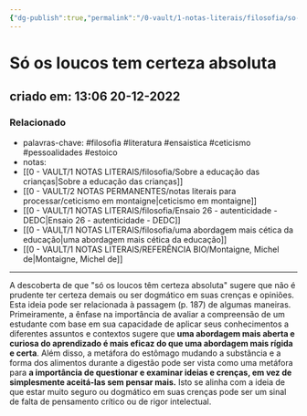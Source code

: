 ```yaml
---
{"dg-publish":true,"permalink":"/0-vault/1-notas-literais/filosofia/so-os-loucos-tem-certeza-absoluta/","tags":["filosofia","literatura","ensaistica","ceticismo","pessoalidades","estoico"],"dgHomeLink":true,"dgShowLocalGraph":true,"dgShowFileTree":true,"noteIcon":""}
---
```


# Só os loucos tem certeza absoluta
## criado em: 13:06 20-12-2022

### Relacionado
- palavras-chave: #filosofia #literatura #ensaistica #ceticismo #pessoalidades #estoico 
- notas: 
- [[0 - VAULT/1 NOTAS LITERAIS/filosofia/Sobre a educação das crianças\|Sobre a educação das crianças]]
- [[0 - VAULT/2 NOTAS PERMANENTES/notas literais para processar/ceticismo em montaigne\|ceticismo em montaigne]]
- [[0 - VAULT/1 NOTAS LITERAIS/filosofia/Ensaio 26 - autenticidade - DEDC\|Ensaio 26 - autenticidade - DEDC]]
- [[0 - VAULT/1 NOTAS LITERAIS/filosofia/uma abordagem mais cética da educação\|uma abordagem mais cética da educação]]
- [[0 - VAULT/1 NOTAS LITERAIS/REFERÊNCIA BIO/Montaigne, Michel de\|Montaigne, Michel de]]
---
A descoberta de que "só os loucos têm certeza absoluta" sugere que não é prudente ter certeza demais ou ser dogmático em suas crenças e opiniões. Esta ideia pode ser relacionada à passagem (p. 187) de algumas maneiras. Primeiramente, a ênfase na importância de avaliar a compreensão de um estudante com base em sua capacidade de aplicar seus conhecimentos a diferentes assuntos e contextos sugere que **uma abordagem mais aberta e curiosa do aprendizado é mais eficaz do que uma abordagem mais rígida e certa**. Além disso, a metáfora do estômago mudando a substância e a forma dos alimentos durante a digestão pode ser vista como uma metáfora para **a importância de questionar e examinar ideias e crenças, em vez de simplesmente aceitá-las sem pensar mais.** Isto se alinha com a ideia de que estar muito seguro ou dogmático em suas crenças pode ser um sinal de falta de pensamento crítico ou de rigor intelectual.
